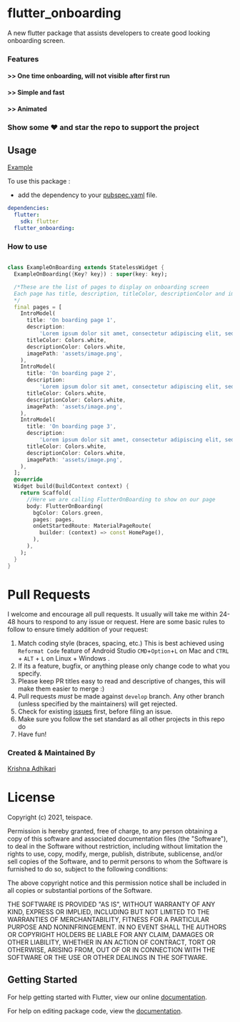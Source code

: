 # flutter_onboarding

A new flutter package that assists developers to create good looking onboarding screen.

### Features

#### >> One time onboarding, will not visible after first run

#### >> Simple and fast

#### >> Animated

### Show some :heart: and star the repo to support the project

## Usage

[Example](https://github.com/teispace/flutter_onboarding/example/example.dart)

To use this package :

- add the dependency to your [pubspec.yaml](https://github.com/teispace/flutter_onboarding/pubspec.yaml) file.

```yaml
dependencies:
  flutter:
    sdk: flutter
  flutter_onboarding:
```

### How to use

```dart

class ExampleOnBoarding extends StatelessWidget {
  ExampleOnBoarding({Key? key}) : super(key: key);

  /*These are the list of pages to display on onboarding screen
  Each page has title, description, titleColor, descriptionColor and imagepath
  */
  final pages = [
    IntroModel(
      title: 'On boarding page 1',
      description:
          'Lorem ipsum dolor sit amet, consectetur adipiscing elit, sed do eiusmod tempor incididunt ut labore et dolore magna aliqua',
      titleColor: Colors.white,
      descriptionColor: Colors.white,
      imagePath: 'assets/image.png',
    ),
    IntroModel(
      title: 'On boarding page 2',
      description:
          'Lorem ipsum dolor sit amet, consectetur adipiscing elit, sed do eiusmod tempor incididunt ut labore et dolore magna aliqua',
      titleColor: Colors.white,
      descriptionColor: Colors.white,
      imagePath: 'assets/image.png',
    ),
    IntroModel(
      title: 'On boarding page 3',
      description:
          'Lorem ipsum dolor sit amet, consectetur adipiscing elit, sed do eiusmod tempor incididunt ut labore et dolore magna aliqua',
      titleColor: Colors.white,
      descriptionColor: Colors.white,
      imagePath: 'assets/image.png',
    ),
  ];
  @override
  Widget build(BuildContext context) {
    return Scaffold(
      //Here we are calling FlutterOnBoarding to show on our page
      body: FlutterOnBoarding(
        bgColor: Colors.green,
        pages: pages,
        onGetStartedRoute: MaterialPageRoute(
          builder: (context) => const HomePage(),
        ),
      ),
    );
  }
}

```

# Pull Requests

I welcome and encourage all pull requests. It usually will take me within 24-48 hours to respond to any issue or request. Here are some basic rules to follow to ensure timely addition of your request:

1.  Match coding style (braces, spacing, etc.) This is best achieved using `Reformat Code` feature of Android Studio `CMD`+`Option`+`L` on Mac and `CTRL` + `ALT` + `L` on Linux + Windows .
2.  If its a feature, bugfix, or anything please only change code to what you specify.
3.  Please keep PR titles easy to read and descriptive of changes, this will make them easier to merge :)
4.  Pull requests _must_ be made against `develop` branch. Any other branch (unless specified by the maintainers) will get rejected.
5.  Check for existing [issues](https://github.com/iampawan/Flutter-Walkthrough/issues) first, before filing an issue.
6.  Make sure you follow the set standard as all other projects in this repo do
7.  Have fun!

### Created & Maintained By

[Krishna Adhikari](https://github.com/Iamkrishnaa)

# License

Copyright (c) 2021, teispace.

Permission is hereby granted, free of charge, to any person obtaining a copy of
this software and associated documentation files (the "Software"), to deal in
the Software without restriction, including without limitation the rights to
use, copy, modify, merge, publish, distribute, sublicense, and/or sell copies
of the Software, and to permit persons to whom the Software is furnished to do
so, subject to the following conditions:

The above copyright notice and this permission notice shall be included in all
copies or substantial portions of the Software.

THE SOFTWARE IS PROVIDED "AS IS", WITHOUT WARRANTY OF ANY KIND, EXPRESS OR
IMPLIED, INCLUDING BUT NOT LIMITED TO THE WARRANTIES OF MERCHANTABILITY,
FITNESS FOR A PARTICULAR PURPOSE AND NONINFRINGEMENT. IN NO EVENT SHALL THE
AUTHORS OR COPYRIGHT HOLDERS BE LIABLE FOR ANY CLAIM, DAMAGES OR OTHER
LIABILITY, WHETHER IN AN ACTION OF CONTRACT, TORT OR OTHERWISE, ARISING FROM,
OUT OF OR IN CONNECTION WITH THE SOFTWARE OR THE USE OR OTHER DEALINGS IN THE
SOFTWARE.

## Getting Started

For help getting started with Flutter, view our online [documentation](https://flutter.io/).

For help on editing package code, view the [documentation](https://flutter.io/developing-packages/).
